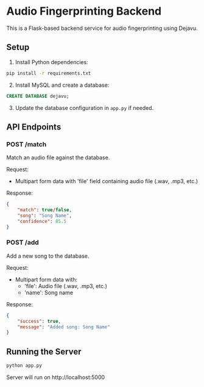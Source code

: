 # Audio Fingerprinting Backend

This is a Flask-based backend service for audio fingerprinting using Dejavu.

## Setup

1. Install Python dependencies:
```bash
pip install -r requirements.txt
```

2. Install MySQL and create a database:
```sql
CREATE DATABASE dejavu;
```

3. Update the database configuration in `app.py` if needed.

## API Endpoints

### POST /match
Match an audio file against the database.

Request:
- Multipart form data with 'file' field containing audio file (.wav, .mp3, etc.)

Response:
```json
{
    "match": true/false,
    "song": "Song Name",
    "confidence": 85.5
}
```

### POST /add
Add a new song to the database.

Request:
- Multipart form data with:
  - 'file': Audio file (.wav, .mp3, etc.)
  - 'name': Song name

Response:
```json
{
    "success": true,
    "message": "Added song: Song Name"
}
```

## Running the Server
```bash
python app.py
```
Server will run on http://localhost:5000
